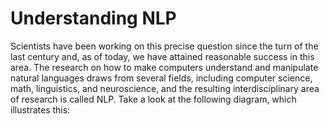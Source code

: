 # Understanding NLP
Scientists have been working on this precise question since the turn of the last century and,
as of today, we have attained reasonable success in this area. The research on how to make
computers understand and manipulate natural languages draws from several fields,
including computer science, math, linguistics, and neuroscience, and the resulting
interdisciplinary area of research is called NLP. Take a look at the following diagram,
which illustrates this:
